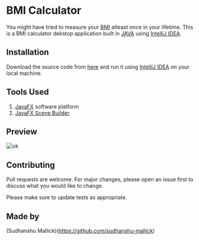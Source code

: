 # BMI Calculator

You might have tried to measure your [BMI](https://www.nhlbi.nih.gov/health/educational/lose_wt/BMI/bmicalc.htm) atleast once in your lifetime. This is a BMI calculator dekstop application built in [JAVA](https://www.java.com/en/) using [IntelliJ IDEA](https://www.jetbrains.com/idea/). 

## Installation

Download the source code from [here](https://github.com/sudhanshu-mallick/BMI) and run it using [IntelliJ IDEA](https://www.jetbrains.com/idea/) on your local machine.

## Tools Used
1. [JavaFX](https://openjfx.io/) software platform
2. [JavaFX Scene Builder](https://www.oracle.com/java/technologies/javase/javafxscenebuilder-info.html)

## Preview
![ok](https://user-images.githubusercontent.com/44547947/87510869-f9b27080-c691-11ea-8e80-16269a4e7124.gif)


## Contributing
Pull requests are welcome. For major changes, please open an issue first to discuss what you would like to change.

Please make sure to update tests as appropriate.

## Made by
(Sudhanshu Mallick)(https://github.com/sudhanshu-mallick)
